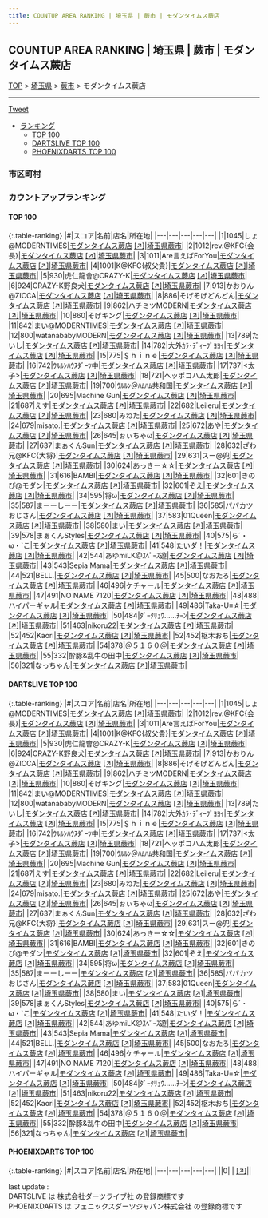 ```yaml
---
title: COUNTUP AREA RANKING | 埼玉県 | 蕨市 | モダンタイムス蕨店
---
```

## COUNTUP AREA RANKING | 埼玉県 | 蕨市 | モダンタイムス蕨店

[TOP](/darts/rank/) > [埼玉県](/darts/rank/埼玉県/) > [蕨市](/darts/rank/埼玉県/蕨市/) > モダンタイムス蕨店

___

<a href="https://twitter.com/share?ref_src=twsrc%5Etfw" data-text="COUNTUP AREA RANKING | 埼玉県蕨市モダンタイムス蕨店" class="twitter-share-button" data-hashtags="DARTSLIVE,PHOENIXDARTS,darts,ダーツ" data-show-count="false">Tweet</a>

* [ランキング](#カウントアップランキング)
    * [TOP 100](#top-100)
    * [DARTSLIVE TOP 100](#dartslive-top-100)
    * [PHOENIXDARTS TOP 100](#phoenixdarts-top-100)

### 市区町村

<ul>

</ul>

### カウントアップランキング

#### TOP 100



{:.table-ranking}
|#|スコア|名前|店名|所在地|
|---|---|---|---|---|
|1|1045|<span class="rank-name-dl">しょ@MODERNTIMES</span>|<a href="/darts/rank/shops/628af9d6900fdd730d9b047a20a7ba1e.html">モダンタイムス蕨店</a> <a href="https://search.dartslive.com/jp/shop/628af9d6900fdd730d9b047a20a7ba1e">[↗]</a>|<a href="/darts/rank/埼玉県/蕨市">埼玉県蕨市</a>|
|2|1012|<span class="rank-name-dl">rev.@KFC{会長}</span>|<a href="/darts/rank/shops/628af9d6900fdd730d9b047a20a7ba1e.html">モダンタイムス蕨店</a> <a href="https://search.dartslive.com/jp/shop/628af9d6900fdd730d9b047a20a7ba1e">[↗]</a>|<a href="/darts/rank/埼玉県/蕨市">埼玉県蕨市</a>|
|3|1011|<span class="rank-name-dl">Are言えばForYou</span>|<a href="/darts/rank/shops/628af9d6900fdd730d9b047a20a7ba1e.html">モダンタイムス蕨店</a> <a href="https://search.dartslive.com/jp/shop/628af9d6900fdd730d9b047a20a7ba1e">[↗]</a>|<a href="/darts/rank/埼玉県/蕨市">埼玉県蕨市</a>|
|4|1001|<span class="rank-name-dl">K@KFC{叔父貴}</span>|<a href="/darts/rank/shops/628af9d6900fdd730d9b047a20a7ba1e.html">モダンタイムス蕨店</a> <a href="https://search.dartslive.com/jp/shop/628af9d6900fdd730d9b047a20a7ba1e">[↗]</a>|<a href="/darts/rank/埼玉県/蕨市">埼玉県蕨市</a>|
|5|930|<span class="rank-name-dl">虎仁龍會@CRAZY-K</span>|<a href="/darts/rank/shops/628af9d6900fdd730d9b047a20a7ba1e.html">モダンタイムス蕨店</a> <a href="https://search.dartslive.com/jp/shop/628af9d6900fdd730d9b047a20a7ba1e">[↗]</a>|<a href="/darts/rank/埼玉県/蕨市">埼玉県蕨市</a>|
|6|924|<span class="rank-name-dl">CRAZY-K野良犬</span>|<a href="/darts/rank/shops/628af9d6900fdd730d9b047a20a7ba1e.html">モダンタイムス蕨店</a> <a href="https://search.dartslive.com/jp/shop/628af9d6900fdd730d9b047a20a7ba1e">[↗]</a>|<a href="/darts/rank/埼玉県/蕨市">埼玉県蕨市</a>|
|7|913|<span class="rank-name-dl">かおりん@ZICCA</span>|<a href="/darts/rank/shops/628af9d6900fdd730d9b047a20a7ba1e.html">モダンタイムス蕨店</a> <a href="https://search.dartslive.com/jp/shop/628af9d6900fdd730d9b047a20a7ba1e">[↗]</a>|<a href="/darts/rank/埼玉県/蕨市">埼玉県蕨市</a>|
|8|886|<span class="rank-name-dl">そげそげどんどん</span>|<a href="/darts/rank/shops/628af9d6900fdd730d9b047a20a7ba1e.html">モダンタイムス蕨店</a> <a href="https://search.dartslive.com/jp/shop/628af9d6900fdd730d9b047a20a7ba1e">[↗]</a>|<a href="/darts/rank/埼玉県/蕨市">埼玉県蕨市</a>|
|9|862|<span class="rank-name-dl">ハチミツMODERN</span>|<a href="/darts/rank/shops/628af9d6900fdd730d9b047a20a7ba1e.html">モダンタイムス蕨店</a> <a href="https://search.dartslive.com/jp/shop/628af9d6900fdd730d9b047a20a7ba1e">[↗]</a>|<a href="/darts/rank/埼玉県/蕨市">埼玉県蕨市</a>|
|10|860|<span class="rank-name-dl">そげキング</span>|<a href="/darts/rank/shops/628af9d6900fdd730d9b047a20a7ba1e.html">モダンタイムス蕨店</a> <a href="https://search.dartslive.com/jp/shop/628af9d6900fdd730d9b047a20a7ba1e">[↗]</a>|<a href="/darts/rank/埼玉県/蕨市">埼玉県蕨市</a>|
|11|842|<span class="rank-name-dl">まい@MODERNTIMES</span>|<a href="/darts/rank/shops/628af9d6900fdd730d9b047a20a7ba1e.html">モダンタイムス蕨店</a> <a href="https://search.dartslive.com/jp/shop/628af9d6900fdd730d9b047a20a7ba1e">[↗]</a>|<a href="/darts/rank/埼玉県/蕨市">埼玉県蕨市</a>|
|12|800|<span class="rank-name-dl">watanababyMODERN</span>|<a href="/darts/rank/shops/628af9d6900fdd730d9b047a20a7ba1e.html">モダンタイムス蕨店</a> <a href="https://search.dartslive.com/jp/shop/628af9d6900fdd730d9b047a20a7ba1e">[↗]</a>|<a href="/darts/rank/埼玉県/蕨市">埼玉県蕨市</a>|
|13|789|<span class="rank-name-dl">たいし</span>|<a href="/darts/rank/shops/628af9d6900fdd730d9b047a20a7ba1e.html">モダンタイムス蕨店</a> <a href="https://search.dartslive.com/jp/shop/628af9d6900fdd730d9b047a20a7ba1e">[↗]</a>|<a href="/darts/rank/埼玉県/蕨市">埼玉県蕨市</a>|
|14|782|<span class="rank-name-dl">大外ｶﾗ･ﾃﾞｨｰﾌﾟﾖﾖｲ</span>|<a href="/darts/rank/shops/628af9d6900fdd730d9b047a20a7ba1e.html">モダンタイムス蕨店</a> <a href="https://search.dartslive.com/jp/shop/628af9d6900fdd730d9b047a20a7ba1e">[↗]</a>|<a href="/darts/rank/埼玉県/蕨市">埼玉県蕨市</a>|
|15|775|<span class="rank-name-dl">＄ｈｉｎｅ</span>|<a href="/darts/rank/shops/628af9d6900fdd730d9b047a20a7ba1e.html">モダンタイムス蕨店</a> <a href="https://search.dartslive.com/jp/shop/628af9d6900fdd730d9b047a20a7ba1e">[↗]</a>|<a href="/darts/rank/埼玉県/蕨市">埼玉県蕨市</a>|
|16|742|<span class="rank-name-dl">ｳﾙﾙﾝﾊｳｽﾀﾞｰﾂ中</span>|<a href="/darts/rank/shops/628af9d6900fdd730d9b047a20a7ba1e.html">モダンタイムス蕨店</a> <a href="https://search.dartslive.com/jp/shop/628af9d6900fdd730d9b047a20a7ba1e">[↗]</a>|<a href="/darts/rank/埼玉県/蕨市">埼玉県蕨市</a>|
|17|737|<span class="rank-name-dl">&lt;太子&gt;</span>|<a href="/darts/rank/shops/628af9d6900fdd730d9b047a20a7ba1e.html">モダンタイムス蕨店</a> <a href="https://search.dartslive.com/jp/shop/628af9d6900fdd730d9b047a20a7ba1e">[↗]</a>|<a href="/darts/rank/埼玉県/蕨市">埼玉県蕨市</a>|
|18|721|<span class="rank-name-dl">ヘッポコハム太郎</span>|<a href="/darts/rank/shops/628af9d6900fdd730d9b047a20a7ba1e.html">モダンタイムス蕨店</a> <a href="https://search.dartslive.com/jp/shop/628af9d6900fdd730d9b047a20a7ba1e">[↗]</a>|<a href="/darts/rank/埼玉県/蕨市">埼玉県蕨市</a>|
|19|700|<span class="rank-name-dl">ｳﾙﾙﾝ＠ﾊﾑﾊﾑ共和国</span>|<a href="/darts/rank/shops/628af9d6900fdd730d9b047a20a7ba1e.html">モダンタイムス蕨店</a> <a href="https://search.dartslive.com/jp/shop/628af9d6900fdd730d9b047a20a7ba1e">[↗]</a>|<a href="/darts/rank/埼玉県/蕨市">埼玉県蕨市</a>|
|20|695|<span class="rank-name-dl">Machine Gun</span>|<a href="/darts/rank/shops/628af9d6900fdd730d9b047a20a7ba1e.html">モダンタイムス蕨店</a> <a href="https://search.dartslive.com/jp/shop/628af9d6900fdd730d9b047a20a7ba1e">[↗]</a>|<a href="/darts/rank/埼玉県/蕨市">埼玉県蕨市</a>|
|21|687|<span class="rank-name-dl">えす</span>|<a href="/darts/rank/shops/628af9d6900fdd730d9b047a20a7ba1e.html">モダンタイムス蕨店</a> <a href="https://search.dartslive.com/jp/shop/628af9d6900fdd730d9b047a20a7ba1e">[↗]</a>|<a href="/darts/rank/埼玉県/蕨市">埼玉県蕨市</a>|
|22|682|<span class="rank-name-dl">Leileru</span>|<a href="/darts/rank/shops/628af9d6900fdd730d9b047a20a7ba1e.html">モダンタイムス蕨店</a> <a href="https://search.dartslive.com/jp/shop/628af9d6900fdd730d9b047a20a7ba1e">[↗]</a>|<a href="/darts/rank/埼玉県/蕨市">埼玉県蕨市</a>|
|23|680|<span class="rank-name-dl">みねた</span>|<a href="/darts/rank/shops/628af9d6900fdd730d9b047a20a7ba1e.html">モダンタイムス蕨店</a> <a href="https://search.dartslive.com/jp/shop/628af9d6900fdd730d9b047a20a7ba1e">[↗]</a>|<a href="/darts/rank/埼玉県/蕨市">埼玉県蕨市</a>|
|24|679|<span class="rank-name-dl">misato.</span>|<a href="/darts/rank/shops/628af9d6900fdd730d9b047a20a7ba1e.html">モダンタイムス蕨店</a> <a href="https://search.dartslive.com/jp/shop/628af9d6900fdd730d9b047a20a7ba1e">[↗]</a>|<a href="/darts/rank/埼玉県/蕨市">埼玉県蕨市</a>|
|25|672|<span class="rank-name-dl">あや</span>|<a href="/darts/rank/shops/628af9d6900fdd730d9b047a20a7ba1e.html">モダンタイムス蕨店</a> <a href="https://search.dartslive.com/jp/shop/628af9d6900fdd730d9b047a20a7ba1e">[↗]</a>|<a href="/darts/rank/埼玉県/蕨市">埼玉県蕨市</a>|
|26|645|<span class="rank-name-dl">ぉぃちゃω</span>|<a href="/darts/rank/shops/628af9d6900fdd730d9b047a20a7ba1e.html">モダンタイムス蕨店</a> <a href="https://search.dartslive.com/jp/shop/628af9d6900fdd730d9b047a20a7ba1e">[↗]</a>|<a href="/darts/rank/埼玉県/蕨市">埼玉県蕨市</a>|
|27|637|<span class="rank-name-dl">まぁくんSun</span>|<a href="/darts/rank/shops/628af9d6900fdd730d9b047a20a7ba1e.html">モダンタイムス蕨店</a> <a href="https://search.dartslive.com/jp/shop/628af9d6900fdd730d9b047a20a7ba1e">[↗]</a>|<a href="/darts/rank/埼玉県/蕨市">埼玉県蕨市</a>|
|28|632|<span class="rank-name-dl">ざわ兄@KFC{大将}</span>|<a href="/darts/rank/shops/628af9d6900fdd730d9b047a20a7ba1e.html">モダンタイムス蕨店</a> <a href="https://search.dartslive.com/jp/shop/628af9d6900fdd730d9b047a20a7ba1e">[↗]</a>|<a href="/darts/rank/埼玉県/蕨市">埼玉県蕨市</a>|
|29|631|<span class="rank-name-dl">スー@兜</span>|<a href="/darts/rank/shops/628af9d6900fdd730d9b047a20a7ba1e.html">モダンタイムス蕨店</a> <a href="https://search.dartslive.com/jp/shop/628af9d6900fdd730d9b047a20a7ba1e">[↗]</a>|<a href="/darts/rank/埼玉県/蕨市">埼玉県蕨市</a>|
|30|624|<span class="rank-name-dl">あっきー☆☆</span>|<a href="/darts/rank/shops/628af9d6900fdd730d9b047a20a7ba1e.html">モダンタイムス蕨店</a> <a href="https://search.dartslive.com/jp/shop/628af9d6900fdd730d9b047a20a7ba1e">[↗]</a>|<a href="/darts/rank/埼玉県/蕨市">埼玉県蕨市</a>|
|31|616|<span class="rank-name-dl">BAMBI</span>|<a href="/darts/rank/shops/628af9d6900fdd730d9b047a20a7ba1e.html">モダンタイムス蕨店</a> <a href="https://search.dartslive.com/jp/shop/628af9d6900fdd730d9b047a20a7ba1e">[↗]</a>|<a href="/darts/rank/埼玉県/蕨市">埼玉県蕨市</a>|
|32|601|<span class="rank-name-dl">きのぴ@モダン</span>|<a href="/darts/rank/shops/628af9d6900fdd730d9b047a20a7ba1e.html">モダンタイムス蕨店</a> <a href="https://search.dartslive.com/jp/shop/628af9d6900fdd730d9b047a20a7ba1e">[↗]</a>|<a href="/darts/rank/埼玉県/蕨市">埼玉県蕨市</a>|
|32|601|<span class="rank-name-dl">ぞえ</span>|<a href="/darts/rank/shops/628af9d6900fdd730d9b047a20a7ba1e.html">モダンタイムス蕨店</a> <a href="https://search.dartslive.com/jp/shop/628af9d6900fdd730d9b047a20a7ba1e">[↗]</a>|<a href="/darts/rank/埼玉県/蕨市">埼玉県蕨市</a>|
|34|595|<span class="rank-name-dl">将ω</span>|<a href="/darts/rank/shops/628af9d6900fdd730d9b047a20a7ba1e.html">モダンタイムス蕨店</a> <a href="https://search.dartslive.com/jp/shop/628af9d6900fdd730d9b047a20a7ba1e">[↗]</a>|<a href="/darts/rank/埼玉県/蕨市">埼玉県蕨市</a>|
|35|587|<span class="rank-name-dl">まーーしーー</span>|<a href="/darts/rank/shops/628af9d6900fdd730d9b047a20a7ba1e.html">モダンタイムス蕨店</a> <a href="https://search.dartslive.com/jp/shop/628af9d6900fdd730d9b047a20a7ba1e">[↗]</a>|<a href="/darts/rank/埼玉県/蕨市">埼玉県蕨市</a>|
|36|585|<span class="rank-name-dl">パパカツおじさん</span>|<a href="/darts/rank/shops/628af9d6900fdd730d9b047a20a7ba1e.html">モダンタイムス蕨店</a> <a href="https://search.dartslive.com/jp/shop/628af9d6900fdd730d9b047a20a7ba1e">[↗]</a>|<a href="/darts/rank/埼玉県/蕨市">埼玉県蕨市</a>|
|37|583|<span class="rank-name-dl">01Queen</span>|<a href="/darts/rank/shops/628af9d6900fdd730d9b047a20a7ba1e.html">モダンタイムス蕨店</a> <a href="https://search.dartslive.com/jp/shop/628af9d6900fdd730d9b047a20a7ba1e">[↗]</a>|<a href="/darts/rank/埼玉県/蕨市">埼玉県蕨市</a>|
|38|580|<span class="rank-name-dl">まい</span>|<a href="/darts/rank/shops/628af9d6900fdd730d9b047a20a7ba1e.html">モダンタイムス蕨店</a> <a href="https://search.dartslive.com/jp/shop/628af9d6900fdd730d9b047a20a7ba1e">[↗]</a>|<a href="/darts/rank/埼玉県/蕨市">埼玉県蕨市</a>|
|39|578|<span class="rank-name-dl">まぁくんStyles</span>|<a href="/darts/rank/shops/628af9d6900fdd730d9b047a20a7ba1e.html">モダンタイムス蕨店</a> <a href="https://search.dartslive.com/jp/shop/628af9d6900fdd730d9b047a20a7ba1e">[↗]</a>|<a href="/darts/rank/埼玉県/蕨市">埼玉県蕨市</a>|
|40|575|<span class="rank-name-dl">ら´・ω・`こ</span>|<a href="/darts/rank/shops/628af9d6900fdd730d9b047a20a7ba1e.html">モダンタイムス蕨店</a> <a href="https://search.dartslive.com/jp/shop/628af9d6900fdd730d9b047a20a7ba1e">[↗]</a>|<a href="/darts/rank/埼玉県/蕨市">埼玉県蕨市</a>|
|41|548|<span class="rank-name-dl">たいダ！</span>|<a href="/darts/rank/shops/628af9d6900fdd730d9b047a20a7ba1e.html">モダンタイムス蕨店</a> <a href="https://search.dartslive.com/jp/shop/628af9d6900fdd730d9b047a20a7ba1e">[↗]</a>|<a href="/darts/rank/埼玉県/蕨市">埼玉県蕨市</a>|
|42|544|<span class="rank-name-dl">あゆmiLK@ｽﾍﾟｰｽ遊</span>|<a href="/darts/rank/shops/628af9d6900fdd730d9b047a20a7ba1e.html">モダンタイムス蕨店</a> <a href="https://search.dartslive.com/jp/shop/628af9d6900fdd730d9b047a20a7ba1e">[↗]</a>|<a href="/darts/rank/埼玉県/蕨市">埼玉県蕨市</a>|
|43|543|<span class="rank-name-dl">Sepia Mama</span>|<a href="/darts/rank/shops/628af9d6900fdd730d9b047a20a7ba1e.html">モダンタイムス蕨店</a> <a href="https://search.dartslive.com/jp/shop/628af9d6900fdd730d9b047a20a7ba1e">[↗]</a>|<a href="/darts/rank/埼玉県/蕨市">埼玉県蕨市</a>|
|44|521|<span class="rank-name-dl">BELL.</span>|<a href="/darts/rank/shops/628af9d6900fdd730d9b047a20a7ba1e.html">モダンタイムス蕨店</a> <a href="https://search.dartslive.com/jp/shop/628af9d6900fdd730d9b047a20a7ba1e">[↗]</a>|<a href="/darts/rank/埼玉県/蕨市">埼玉県蕨市</a>|
|45|500|<span class="rank-name-dl">なおたろ</span>|<a href="/darts/rank/shops/628af9d6900fdd730d9b047a20a7ba1e.html">モダンタイムス蕨店</a> <a href="https://search.dartslive.com/jp/shop/628af9d6900fdd730d9b047a20a7ba1e">[↗]</a>|<a href="/darts/rank/埼玉県/蕨市">埼玉県蕨市</a>|
|46|496|<span class="rank-name-dl">ケチャール</span>|<a href="/darts/rank/shops/628af9d6900fdd730d9b047a20a7ba1e.html">モダンタイムス蕨店</a> <a href="https://search.dartslive.com/jp/shop/628af9d6900fdd730d9b047a20a7ba1e">[↗]</a>|<a href="/darts/rank/埼玉県/蕨市">埼玉県蕨市</a>|
|47|491|<span class="rank-name-dl">NO NAME 7120</span>|<a href="/darts/rank/shops/628af9d6900fdd730d9b047a20a7ba1e.html">モダンタイムス蕨店</a> <a href="https://search.dartslive.com/jp/shop/628af9d6900fdd730d9b047a20a7ba1e">[↗]</a>|<a href="/darts/rank/埼玉県/蕨市">埼玉県蕨市</a>|
|48|488|<span class="rank-name-dl">ハイパーギャル</span>|<a href="/darts/rank/shops/628af9d6900fdd730d9b047a20a7ba1e.html">モダンタイムス蕨店</a> <a href="https://search.dartslive.com/jp/shop/628af9d6900fdd730d9b047a20a7ba1e">[↗]</a>|<a href="/darts/rank/埼玉県/蕨市">埼玉県蕨市</a>|
|49|486|<span class="rank-name-dl">Taka-U≡☆</span>|<a href="/darts/rank/shops/628af9d6900fdd730d9b047a20a7ba1e.html">モダンタイムス蕨店</a> <a href="https://search.dartslive.com/jp/shop/628af9d6900fdd730d9b047a20a7ba1e">[↗]</a>|<a href="/darts/rank/埼玉県/蕨市">埼玉県蕨市</a>|
|50|484|<span class="rank-name-dl">ﾀﾞｰｸﾘｭｳ……ﾁｰﾝ</span>|<a href="/darts/rank/shops/628af9d6900fdd730d9b047a20a7ba1e.html">モダンタイムス蕨店</a> <a href="https://search.dartslive.com/jp/shop/628af9d6900fdd730d9b047a20a7ba1e">[↗]</a>|<a href="/darts/rank/埼玉県/蕨市">埼玉県蕨市</a>|
|51|463|<span class="rank-name-dl">nikoru22</span>|<a href="/darts/rank/shops/628af9d6900fdd730d9b047a20a7ba1e.html">モダンタイムス蕨店</a> <a href="https://search.dartslive.com/jp/shop/628af9d6900fdd730d9b047a20a7ba1e">[↗]</a>|<a href="/darts/rank/埼玉県/蕨市">埼玉県蕨市</a>|
|52|452|<span class="rank-name-dl">Kaori</span>|<a href="/darts/rank/shops/628af9d6900fdd730d9b047a20a7ba1e.html">モダンタイムス蕨店</a> <a href="https://search.dartslive.com/jp/shop/628af9d6900fdd730d9b047a20a7ba1e">[↗]</a>|<a href="/darts/rank/埼玉県/蕨市">埼玉県蕨市</a>|
|52|452|<span class="rank-name-dl">枢木おち</span>|<a href="/darts/rank/shops/628af9d6900fdd730d9b047a20a7ba1e.html">モダンタイムス蕨店</a> <a href="https://search.dartslive.com/jp/shop/628af9d6900fdd730d9b047a20a7ba1e">[↗]</a>|<a href="/darts/rank/埼玉県/蕨市">埼玉県蕨市</a>|
|54|378|<span class="rank-name-dl">＠５１６０＠</span>|<a href="/darts/rank/shops/628af9d6900fdd730d9b047a20a7ba1e.html">モダンタイムス蕨店</a> <a href="https://search.dartslive.com/jp/shop/628af9d6900fdd730d9b047a20a7ba1e">[↗]</a>|<a href="/darts/rank/埼玉県/蕨市">埼玉県蕨市</a>|
|55|332|<span class="rank-name-dl">酔豚&amp;乱牛の田中</span>|<a href="/darts/rank/shops/628af9d6900fdd730d9b047a20a7ba1e.html">モダンタイムス蕨店</a> <a href="https://search.dartslive.com/jp/shop/628af9d6900fdd730d9b047a20a7ba1e">[↗]</a>|<a href="/darts/rank/埼玉県/蕨市">埼玉県蕨市</a>|
|56|321|<span class="rank-name-dl">なっちゃん</span>|<a href="/darts/rank/shops/628af9d6900fdd730d9b047a20a7ba1e.html">モダンタイムス蕨店</a> <a href="https://search.dartslive.com/jp/shop/628af9d6900fdd730d9b047a20a7ba1e">[↗]</a>|<a href="/darts/rank/埼玉県/蕨市">埼玉県蕨市</a>|


#### DARTSLIVE TOP 100



{:.table-ranking}
|#|スコア|名前|店名|所在地|
|---|---|---|---|---|
|1|1045|<span class="rank-name-dl">しょ@MODERNTIMES</span>|<a href="/darts/rank/shops/628af9d6900fdd730d9b047a20a7ba1e.html">モダンタイムス蕨店</a> <a href="https://search.dartslive.com/jp/shop/628af9d6900fdd730d9b047a20a7ba1e">[↗]</a>|<a href="/darts/rank/埼玉県/蕨市">埼玉県蕨市</a>|
|2|1012|<span class="rank-name-dl">rev.@KFC{会長}</span>|<a href="/darts/rank/shops/628af9d6900fdd730d9b047a20a7ba1e.html">モダンタイムス蕨店</a> <a href="https://search.dartslive.com/jp/shop/628af9d6900fdd730d9b047a20a7ba1e">[↗]</a>|<a href="/darts/rank/埼玉県/蕨市">埼玉県蕨市</a>|
|3|1011|<span class="rank-name-dl">Are言えばForYou</span>|<a href="/darts/rank/shops/628af9d6900fdd730d9b047a20a7ba1e.html">モダンタイムス蕨店</a> <a href="https://search.dartslive.com/jp/shop/628af9d6900fdd730d9b047a20a7ba1e">[↗]</a>|<a href="/darts/rank/埼玉県/蕨市">埼玉県蕨市</a>|
|4|1001|<span class="rank-name-dl">K@KFC{叔父貴}</span>|<a href="/darts/rank/shops/628af9d6900fdd730d9b047a20a7ba1e.html">モダンタイムス蕨店</a> <a href="https://search.dartslive.com/jp/shop/628af9d6900fdd730d9b047a20a7ba1e">[↗]</a>|<a href="/darts/rank/埼玉県/蕨市">埼玉県蕨市</a>|
|5|930|<span class="rank-name-dl">虎仁龍會@CRAZY-K</span>|<a href="/darts/rank/shops/628af9d6900fdd730d9b047a20a7ba1e.html">モダンタイムス蕨店</a> <a href="https://search.dartslive.com/jp/shop/628af9d6900fdd730d9b047a20a7ba1e">[↗]</a>|<a href="/darts/rank/埼玉県/蕨市">埼玉県蕨市</a>|
|6|924|<span class="rank-name-dl">CRAZY-K野良犬</span>|<a href="/darts/rank/shops/628af9d6900fdd730d9b047a20a7ba1e.html">モダンタイムス蕨店</a> <a href="https://search.dartslive.com/jp/shop/628af9d6900fdd730d9b047a20a7ba1e">[↗]</a>|<a href="/darts/rank/埼玉県/蕨市">埼玉県蕨市</a>|
|7|913|<span class="rank-name-dl">かおりん@ZICCA</span>|<a href="/darts/rank/shops/628af9d6900fdd730d9b047a20a7ba1e.html">モダンタイムス蕨店</a> <a href="https://search.dartslive.com/jp/shop/628af9d6900fdd730d9b047a20a7ba1e">[↗]</a>|<a href="/darts/rank/埼玉県/蕨市">埼玉県蕨市</a>|
|8|886|<span class="rank-name-dl">そげそげどんどん</span>|<a href="/darts/rank/shops/628af9d6900fdd730d9b047a20a7ba1e.html">モダンタイムス蕨店</a> <a href="https://search.dartslive.com/jp/shop/628af9d6900fdd730d9b047a20a7ba1e">[↗]</a>|<a href="/darts/rank/埼玉県/蕨市">埼玉県蕨市</a>|
|9|862|<span class="rank-name-dl">ハチミツMODERN</span>|<a href="/darts/rank/shops/628af9d6900fdd730d9b047a20a7ba1e.html">モダンタイムス蕨店</a> <a href="https://search.dartslive.com/jp/shop/628af9d6900fdd730d9b047a20a7ba1e">[↗]</a>|<a href="/darts/rank/埼玉県/蕨市">埼玉県蕨市</a>|
|10|860|<span class="rank-name-dl">そげキング</span>|<a href="/darts/rank/shops/628af9d6900fdd730d9b047a20a7ba1e.html">モダンタイムス蕨店</a> <a href="https://search.dartslive.com/jp/shop/628af9d6900fdd730d9b047a20a7ba1e">[↗]</a>|<a href="/darts/rank/埼玉県/蕨市">埼玉県蕨市</a>|
|11|842|<span class="rank-name-dl">まい@MODERNTIMES</span>|<a href="/darts/rank/shops/628af9d6900fdd730d9b047a20a7ba1e.html">モダンタイムス蕨店</a> <a href="https://search.dartslive.com/jp/shop/628af9d6900fdd730d9b047a20a7ba1e">[↗]</a>|<a href="/darts/rank/埼玉県/蕨市">埼玉県蕨市</a>|
|12|800|<span class="rank-name-dl">watanababyMODERN</span>|<a href="/darts/rank/shops/628af9d6900fdd730d9b047a20a7ba1e.html">モダンタイムス蕨店</a> <a href="https://search.dartslive.com/jp/shop/628af9d6900fdd730d9b047a20a7ba1e">[↗]</a>|<a href="/darts/rank/埼玉県/蕨市">埼玉県蕨市</a>|
|13|789|<span class="rank-name-dl">たいし</span>|<a href="/darts/rank/shops/628af9d6900fdd730d9b047a20a7ba1e.html">モダンタイムス蕨店</a> <a href="https://search.dartslive.com/jp/shop/628af9d6900fdd730d9b047a20a7ba1e">[↗]</a>|<a href="/darts/rank/埼玉県/蕨市">埼玉県蕨市</a>|
|14|782|<span class="rank-name-dl">大外ｶﾗ･ﾃﾞｨｰﾌﾟﾖﾖｲ</span>|<a href="/darts/rank/shops/628af9d6900fdd730d9b047a20a7ba1e.html">モダンタイムス蕨店</a> <a href="https://search.dartslive.com/jp/shop/628af9d6900fdd730d9b047a20a7ba1e">[↗]</a>|<a href="/darts/rank/埼玉県/蕨市">埼玉県蕨市</a>|
|15|775|<span class="rank-name-dl">＄ｈｉｎｅ</span>|<a href="/darts/rank/shops/628af9d6900fdd730d9b047a20a7ba1e.html">モダンタイムス蕨店</a> <a href="https://search.dartslive.com/jp/shop/628af9d6900fdd730d9b047a20a7ba1e">[↗]</a>|<a href="/darts/rank/埼玉県/蕨市">埼玉県蕨市</a>|
|16|742|<span class="rank-name-dl">ｳﾙﾙﾝﾊｳｽﾀﾞｰﾂ中</span>|<a href="/darts/rank/shops/628af9d6900fdd730d9b047a20a7ba1e.html">モダンタイムス蕨店</a> <a href="https://search.dartslive.com/jp/shop/628af9d6900fdd730d9b047a20a7ba1e">[↗]</a>|<a href="/darts/rank/埼玉県/蕨市">埼玉県蕨市</a>|
|17|737|<span class="rank-name-dl">&lt;太子&gt;</span>|<a href="/darts/rank/shops/628af9d6900fdd730d9b047a20a7ba1e.html">モダンタイムス蕨店</a> <a href="https://search.dartslive.com/jp/shop/628af9d6900fdd730d9b047a20a7ba1e">[↗]</a>|<a href="/darts/rank/埼玉県/蕨市">埼玉県蕨市</a>|
|18|721|<span class="rank-name-dl">ヘッポコハム太郎</span>|<a href="/darts/rank/shops/628af9d6900fdd730d9b047a20a7ba1e.html">モダンタイムス蕨店</a> <a href="https://search.dartslive.com/jp/shop/628af9d6900fdd730d9b047a20a7ba1e">[↗]</a>|<a href="/darts/rank/埼玉県/蕨市">埼玉県蕨市</a>|
|19|700|<span class="rank-name-dl">ｳﾙﾙﾝ＠ﾊﾑﾊﾑ共和国</span>|<a href="/darts/rank/shops/628af9d6900fdd730d9b047a20a7ba1e.html">モダンタイムス蕨店</a> <a href="https://search.dartslive.com/jp/shop/628af9d6900fdd730d9b047a20a7ba1e">[↗]</a>|<a href="/darts/rank/埼玉県/蕨市">埼玉県蕨市</a>|
|20|695|<span class="rank-name-dl">Machine Gun</span>|<a href="/darts/rank/shops/628af9d6900fdd730d9b047a20a7ba1e.html">モダンタイムス蕨店</a> <a href="https://search.dartslive.com/jp/shop/628af9d6900fdd730d9b047a20a7ba1e">[↗]</a>|<a href="/darts/rank/埼玉県/蕨市">埼玉県蕨市</a>|
|21|687|<span class="rank-name-dl">えす</span>|<a href="/darts/rank/shops/628af9d6900fdd730d9b047a20a7ba1e.html">モダンタイムス蕨店</a> <a href="https://search.dartslive.com/jp/shop/628af9d6900fdd730d9b047a20a7ba1e">[↗]</a>|<a href="/darts/rank/埼玉県/蕨市">埼玉県蕨市</a>|
|22|682|<span class="rank-name-dl">Leileru</span>|<a href="/darts/rank/shops/628af9d6900fdd730d9b047a20a7ba1e.html">モダンタイムス蕨店</a> <a href="https://search.dartslive.com/jp/shop/628af9d6900fdd730d9b047a20a7ba1e">[↗]</a>|<a href="/darts/rank/埼玉県/蕨市">埼玉県蕨市</a>|
|23|680|<span class="rank-name-dl">みねた</span>|<a href="/darts/rank/shops/628af9d6900fdd730d9b047a20a7ba1e.html">モダンタイムス蕨店</a> <a href="https://search.dartslive.com/jp/shop/628af9d6900fdd730d9b047a20a7ba1e">[↗]</a>|<a href="/darts/rank/埼玉県/蕨市">埼玉県蕨市</a>|
|24|679|<span class="rank-name-dl">misato.</span>|<a href="/darts/rank/shops/628af9d6900fdd730d9b047a20a7ba1e.html">モダンタイムス蕨店</a> <a href="https://search.dartslive.com/jp/shop/628af9d6900fdd730d9b047a20a7ba1e">[↗]</a>|<a href="/darts/rank/埼玉県/蕨市">埼玉県蕨市</a>|
|25|672|<span class="rank-name-dl">あや</span>|<a href="/darts/rank/shops/628af9d6900fdd730d9b047a20a7ba1e.html">モダンタイムス蕨店</a> <a href="https://search.dartslive.com/jp/shop/628af9d6900fdd730d9b047a20a7ba1e">[↗]</a>|<a href="/darts/rank/埼玉県/蕨市">埼玉県蕨市</a>|
|26|645|<span class="rank-name-dl">ぉぃちゃω</span>|<a href="/darts/rank/shops/628af9d6900fdd730d9b047a20a7ba1e.html">モダンタイムス蕨店</a> <a href="https://search.dartslive.com/jp/shop/628af9d6900fdd730d9b047a20a7ba1e">[↗]</a>|<a href="/darts/rank/埼玉県/蕨市">埼玉県蕨市</a>|
|27|637|<span class="rank-name-dl">まぁくんSun</span>|<a href="/darts/rank/shops/628af9d6900fdd730d9b047a20a7ba1e.html">モダンタイムス蕨店</a> <a href="https://search.dartslive.com/jp/shop/628af9d6900fdd730d9b047a20a7ba1e">[↗]</a>|<a href="/darts/rank/埼玉県/蕨市">埼玉県蕨市</a>|
|28|632|<span class="rank-name-dl">ざわ兄@KFC{大将}</span>|<a href="/darts/rank/shops/628af9d6900fdd730d9b047a20a7ba1e.html">モダンタイムス蕨店</a> <a href="https://search.dartslive.com/jp/shop/628af9d6900fdd730d9b047a20a7ba1e">[↗]</a>|<a href="/darts/rank/埼玉県/蕨市">埼玉県蕨市</a>|
|29|631|<span class="rank-name-dl">スー@兜</span>|<a href="/darts/rank/shops/628af9d6900fdd730d9b047a20a7ba1e.html">モダンタイムス蕨店</a> <a href="https://search.dartslive.com/jp/shop/628af9d6900fdd730d9b047a20a7ba1e">[↗]</a>|<a href="/darts/rank/埼玉県/蕨市">埼玉県蕨市</a>|
|30|624|<span class="rank-name-dl">あっきー☆☆</span>|<a href="/darts/rank/shops/628af9d6900fdd730d9b047a20a7ba1e.html">モダンタイムス蕨店</a> <a href="https://search.dartslive.com/jp/shop/628af9d6900fdd730d9b047a20a7ba1e">[↗]</a>|<a href="/darts/rank/埼玉県/蕨市">埼玉県蕨市</a>|
|31|616|<span class="rank-name-dl">BAMBI</span>|<a href="/darts/rank/shops/628af9d6900fdd730d9b047a20a7ba1e.html">モダンタイムス蕨店</a> <a href="https://search.dartslive.com/jp/shop/628af9d6900fdd730d9b047a20a7ba1e">[↗]</a>|<a href="/darts/rank/埼玉県/蕨市">埼玉県蕨市</a>|
|32|601|<span class="rank-name-dl">きのぴ@モダン</span>|<a href="/darts/rank/shops/628af9d6900fdd730d9b047a20a7ba1e.html">モダンタイムス蕨店</a> <a href="https://search.dartslive.com/jp/shop/628af9d6900fdd730d9b047a20a7ba1e">[↗]</a>|<a href="/darts/rank/埼玉県/蕨市">埼玉県蕨市</a>|
|32|601|<span class="rank-name-dl">ぞえ</span>|<a href="/darts/rank/shops/628af9d6900fdd730d9b047a20a7ba1e.html">モダンタイムス蕨店</a> <a href="https://search.dartslive.com/jp/shop/628af9d6900fdd730d9b047a20a7ba1e">[↗]</a>|<a href="/darts/rank/埼玉県/蕨市">埼玉県蕨市</a>|
|34|595|<span class="rank-name-dl">将ω</span>|<a href="/darts/rank/shops/628af9d6900fdd730d9b047a20a7ba1e.html">モダンタイムス蕨店</a> <a href="https://search.dartslive.com/jp/shop/628af9d6900fdd730d9b047a20a7ba1e">[↗]</a>|<a href="/darts/rank/埼玉県/蕨市">埼玉県蕨市</a>|
|35|587|<span class="rank-name-dl">まーーしーー</span>|<a href="/darts/rank/shops/628af9d6900fdd730d9b047a20a7ba1e.html">モダンタイムス蕨店</a> <a href="https://search.dartslive.com/jp/shop/628af9d6900fdd730d9b047a20a7ba1e">[↗]</a>|<a href="/darts/rank/埼玉県/蕨市">埼玉県蕨市</a>|
|36|585|<span class="rank-name-dl">パパカツおじさん</span>|<a href="/darts/rank/shops/628af9d6900fdd730d9b047a20a7ba1e.html">モダンタイムス蕨店</a> <a href="https://search.dartslive.com/jp/shop/628af9d6900fdd730d9b047a20a7ba1e">[↗]</a>|<a href="/darts/rank/埼玉県/蕨市">埼玉県蕨市</a>|
|37|583|<span class="rank-name-dl">01Queen</span>|<a href="/darts/rank/shops/628af9d6900fdd730d9b047a20a7ba1e.html">モダンタイムス蕨店</a> <a href="https://search.dartslive.com/jp/shop/628af9d6900fdd730d9b047a20a7ba1e">[↗]</a>|<a href="/darts/rank/埼玉県/蕨市">埼玉県蕨市</a>|
|38|580|<span class="rank-name-dl">まい</span>|<a href="/darts/rank/shops/628af9d6900fdd730d9b047a20a7ba1e.html">モダンタイムス蕨店</a> <a href="https://search.dartslive.com/jp/shop/628af9d6900fdd730d9b047a20a7ba1e">[↗]</a>|<a href="/darts/rank/埼玉県/蕨市">埼玉県蕨市</a>|
|39|578|<span class="rank-name-dl">まぁくんStyles</span>|<a href="/darts/rank/shops/628af9d6900fdd730d9b047a20a7ba1e.html">モダンタイムス蕨店</a> <a href="https://search.dartslive.com/jp/shop/628af9d6900fdd730d9b047a20a7ba1e">[↗]</a>|<a href="/darts/rank/埼玉県/蕨市">埼玉県蕨市</a>|
|40|575|<span class="rank-name-dl">ら´・ω・`こ</span>|<a href="/darts/rank/shops/628af9d6900fdd730d9b047a20a7ba1e.html">モダンタイムス蕨店</a> <a href="https://search.dartslive.com/jp/shop/628af9d6900fdd730d9b047a20a7ba1e">[↗]</a>|<a href="/darts/rank/埼玉県/蕨市">埼玉県蕨市</a>|
|41|548|<span class="rank-name-dl">たいダ！</span>|<a href="/darts/rank/shops/628af9d6900fdd730d9b047a20a7ba1e.html">モダンタイムス蕨店</a> <a href="https://search.dartslive.com/jp/shop/628af9d6900fdd730d9b047a20a7ba1e">[↗]</a>|<a href="/darts/rank/埼玉県/蕨市">埼玉県蕨市</a>|
|42|544|<span class="rank-name-dl">あゆmiLK@ｽﾍﾟｰｽ遊</span>|<a href="/darts/rank/shops/628af9d6900fdd730d9b047a20a7ba1e.html">モダンタイムス蕨店</a> <a href="https://search.dartslive.com/jp/shop/628af9d6900fdd730d9b047a20a7ba1e">[↗]</a>|<a href="/darts/rank/埼玉県/蕨市">埼玉県蕨市</a>|
|43|543|<span class="rank-name-dl">Sepia Mama</span>|<a href="/darts/rank/shops/628af9d6900fdd730d9b047a20a7ba1e.html">モダンタイムス蕨店</a> <a href="https://search.dartslive.com/jp/shop/628af9d6900fdd730d9b047a20a7ba1e">[↗]</a>|<a href="/darts/rank/埼玉県/蕨市">埼玉県蕨市</a>|
|44|521|<span class="rank-name-dl">BELL.</span>|<a href="/darts/rank/shops/628af9d6900fdd730d9b047a20a7ba1e.html">モダンタイムス蕨店</a> <a href="https://search.dartslive.com/jp/shop/628af9d6900fdd730d9b047a20a7ba1e">[↗]</a>|<a href="/darts/rank/埼玉県/蕨市">埼玉県蕨市</a>|
|45|500|<span class="rank-name-dl">なおたろ</span>|<a href="/darts/rank/shops/628af9d6900fdd730d9b047a20a7ba1e.html">モダンタイムス蕨店</a> <a href="https://search.dartslive.com/jp/shop/628af9d6900fdd730d9b047a20a7ba1e">[↗]</a>|<a href="/darts/rank/埼玉県/蕨市">埼玉県蕨市</a>|
|46|496|<span class="rank-name-dl">ケチャール</span>|<a href="/darts/rank/shops/628af9d6900fdd730d9b047a20a7ba1e.html">モダンタイムス蕨店</a> <a href="https://search.dartslive.com/jp/shop/628af9d6900fdd730d9b047a20a7ba1e">[↗]</a>|<a href="/darts/rank/埼玉県/蕨市">埼玉県蕨市</a>|
|47|491|<span class="rank-name-dl">NO NAME 7120</span>|<a href="/darts/rank/shops/628af9d6900fdd730d9b047a20a7ba1e.html">モダンタイムス蕨店</a> <a href="https://search.dartslive.com/jp/shop/628af9d6900fdd730d9b047a20a7ba1e">[↗]</a>|<a href="/darts/rank/埼玉県/蕨市">埼玉県蕨市</a>|
|48|488|<span class="rank-name-dl">ハイパーギャル</span>|<a href="/darts/rank/shops/628af9d6900fdd730d9b047a20a7ba1e.html">モダンタイムス蕨店</a> <a href="https://search.dartslive.com/jp/shop/628af9d6900fdd730d9b047a20a7ba1e">[↗]</a>|<a href="/darts/rank/埼玉県/蕨市">埼玉県蕨市</a>|
|49|486|<span class="rank-name-dl">Taka-U≡☆</span>|<a href="/darts/rank/shops/628af9d6900fdd730d9b047a20a7ba1e.html">モダンタイムス蕨店</a> <a href="https://search.dartslive.com/jp/shop/628af9d6900fdd730d9b047a20a7ba1e">[↗]</a>|<a href="/darts/rank/埼玉県/蕨市">埼玉県蕨市</a>|
|50|484|<span class="rank-name-dl">ﾀﾞｰｸﾘｭｳ……ﾁｰﾝ</span>|<a href="/darts/rank/shops/628af9d6900fdd730d9b047a20a7ba1e.html">モダンタイムス蕨店</a> <a href="https://search.dartslive.com/jp/shop/628af9d6900fdd730d9b047a20a7ba1e">[↗]</a>|<a href="/darts/rank/埼玉県/蕨市">埼玉県蕨市</a>|
|51|463|<span class="rank-name-dl">nikoru22</span>|<a href="/darts/rank/shops/628af9d6900fdd730d9b047a20a7ba1e.html">モダンタイムス蕨店</a> <a href="https://search.dartslive.com/jp/shop/628af9d6900fdd730d9b047a20a7ba1e">[↗]</a>|<a href="/darts/rank/埼玉県/蕨市">埼玉県蕨市</a>|
|52|452|<span class="rank-name-dl">Kaori</span>|<a href="/darts/rank/shops/628af9d6900fdd730d9b047a20a7ba1e.html">モダンタイムス蕨店</a> <a href="https://search.dartslive.com/jp/shop/628af9d6900fdd730d9b047a20a7ba1e">[↗]</a>|<a href="/darts/rank/埼玉県/蕨市">埼玉県蕨市</a>|
|52|452|<span class="rank-name-dl">枢木おち</span>|<a href="/darts/rank/shops/628af9d6900fdd730d9b047a20a7ba1e.html">モダンタイムス蕨店</a> <a href="https://search.dartslive.com/jp/shop/628af9d6900fdd730d9b047a20a7ba1e">[↗]</a>|<a href="/darts/rank/埼玉県/蕨市">埼玉県蕨市</a>|
|54|378|<span class="rank-name-dl">＠５１６０＠</span>|<a href="/darts/rank/shops/628af9d6900fdd730d9b047a20a7ba1e.html">モダンタイムス蕨店</a> <a href="https://search.dartslive.com/jp/shop/628af9d6900fdd730d9b047a20a7ba1e">[↗]</a>|<a href="/darts/rank/埼玉県/蕨市">埼玉県蕨市</a>|
|55|332|<span class="rank-name-dl">酔豚&amp;乱牛の田中</span>|<a href="/darts/rank/shops/628af9d6900fdd730d9b047a20a7ba1e.html">モダンタイムス蕨店</a> <a href="https://search.dartslive.com/jp/shop/628af9d6900fdd730d9b047a20a7ba1e">[↗]</a>|<a href="/darts/rank/埼玉県/蕨市">埼玉県蕨市</a>|
|56|321|<span class="rank-name-dl">なっちゃん</span>|<a href="/darts/rank/shops/628af9d6900fdd730d9b047a20a7ba1e.html">モダンタイムス蕨店</a> <a href="https://search.dartslive.com/jp/shop/628af9d6900fdd730d9b047a20a7ba1e">[↗]</a>|<a href="/darts/rank/埼玉県/蕨市">埼玉県蕨市</a>|


#### PHOENIXDARTS TOP 100



{:.table-ranking}
|#|スコア|名前|店名|所在地|
|---|---|---|---|---|
||0|<span class="rank-name-dl"> </span>|<a href="/darts/rank/shops/.html"></a> <a href="">[↗]</a>|<a href="/darts/rank//"></a>|


<div class="footer border-top border-gray-light mt-5 pt-3 text-right text-gray">
    last update : <span style="font-weight: italic" id="foot_last_modified"></span><br />
    DARTSLIVE は 株式会社ダーツライブ社 の登録商標です<br />
    PHOENIXDARTS は フェニックスダーツジャパン株式会社 の登録商標です<br />
</div>

<script src="https://cdnjs.cloudflare.com/ajax/libs/jquery.tablesorter/2.31.3/js/jquery.tablesorter.min.js" integrity="sha512-qzgd5cYSZcosqpzpn7zF2ZId8f/8CHmFKZ8j7mU4OUXTNRd5g+ZHBPsgKEwoqxCtdQvExE5LprwwPAgoicguNg==" crossorigin="anonymous" referrerpolicy="no-referrer"></script>
<link rel="stylesheet" href="https://cdnjs.cloudflare.com/ajax/libs/jquery.tablesorter/2.31.3/css/theme.default.min.css" integrity="sha512-wghhOJkjQX0Lh3NSWvNKeZ0ZpNn+SPVXX1Qyc9OCaogADktxrBiBdKGDoqVUOyhStvMBmJQ8ZdMHiR3wuEq8+w==" crossorigin="anonymous" referrerpolicy="no-referrer" />
<script>
$(function() {
    $(".table-ranking").tablesorter({sortList:[[0, 0]]});
    $("#foot_last_modified").text(formatDate(new Date(document.lastModified), 'yyyy-MM-dd HH:mm:ss'));
});
</script>

<script async src="https://platform.twitter.com/widgets.js" charset="utf-8"></script>